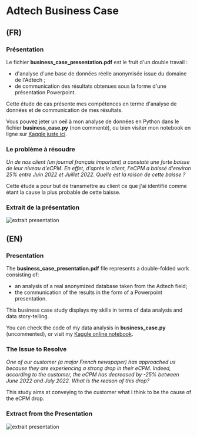# Adtech Business Case

## (FR)

### Présentation

Le fichier **business_case_presentation.pdf** est le fruit d'un double travail :
- d'analyse d'une base de données réelle anonymisée issue du domaine de l'Adtech ;
- de communication des résultats obtenues sous la forme d'une présentation Powerpoint.

Cette étude de cas présente mes compétences en terme d'analyse de données et de communication de mes résultats.

Vous pouvez jeter un oeil à mon analyse de données en Python dans le fichier **business_case.py** (non commenté), ou bien visiter mon notebook en ligne sur [Kaggle juste ici](https://www.kaggle.com/code/blmxmld/business-case-notebook).

### Le problème à résoudre

*Un de nos client (un journal français important) a constaté une forte baisse de leur niveau d'eCPM. En effet, d'après le client, l'eCPM a baissé d'environ 25% entre Juin 2022 et Juillet 2022.*
*Quelle est la raison de cette baisse ?*

Cette étude a pour but de transmettre au client ce que j'ai identifié comme étant la cause la plus probable de cette baisse.

### Extrait de la présentation


![extrait presentation](https://i.ibb.co/W2TCjm3/image.png)


## (EN)

### Presentation

The **business_case_presentation.pdf** file represents a double-folded work consisting of:
- an analysis of a real anonymized database taken from the Adtech field;
- the communication of the results	in the form of a Powerpoint presentation.

This business case study displays my skills in terms of data analysis and data story-telling.

You can check the code of my data analysis in **business_case.py** (uncommented), or visit my [Kaggle online notebook](https://www.kaggle.com/code/blmxmld/business-case-notebook).

### The Issue to Resolve

*One of our customer (a major French newspaper) has approached us because they are experiencing a strong drop in their eCPM. Indeed, according to the customer, the eCPM has decreased by -25% between June 2022 and July 2022.*
*What is the reason of this drop?*

This study aims at conveying to the customer what I think to be the cause of the eCPM drop.

### Extract from the Presentation


![extrait presentation](https://i.ibb.co/W2TCjm3/image.png)
